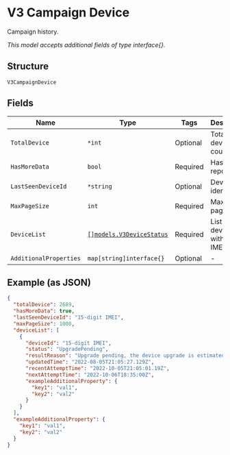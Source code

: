 
# V3 Campaign Device

Campaign history.

*This model accepts additional fields of type interface{}.*

## Structure

`V3CampaignDevice`

## Fields

| Name | Type | Tags | Description |
|  --- | --- | --- | --- |
| `TotalDevice` | `*int` | Optional | Total device count. |
| `HasMoreData` | `bool` | Required | Has more report flag. |
| `LastSeenDeviceId` | `*string` | Optional | Device identifier. |
| `MaxPageSize` | `int` | Required | Maximum page size. |
| `DeviceList` | [`[]models.V3DeviceStatus`](../../doc/models/v3-device-status.md) | Required | List of devices with id in IMEI. |
| `AdditionalProperties` | `map[string]interface{}` | Optional | - |

## Example (as JSON)

```json
{
  "totalDevice": 2689,
  "hasMoreData": true,
  "lastSeenDeviceId": "15-digit IMEI",
  "maxPageSize": 1000,
  "deviceList": [
    {
      "deviceId": "15-digit IMEI",
      "status": "UpgradePending",
      "resultReason": "Upgrade pending, the device upgrade is estimated to be scheduled for 06 Oct 22 18:05 UTC",
      "updatedTime": "2022-08-05T21:05:27.129Z",
      "recentAttemptTime": "2022-10-05T21:05:01.19Z",
      "nextAttemptTime": "2022-10-06T18:35:00Z",
      "exampleAdditionalProperty": {
        "key1": "val1",
        "key2": "val2"
      }
    }
  ],
  "exampleAdditionalProperty": {
    "key1": "val1",
    "key2": "val2"
  }
}
```

